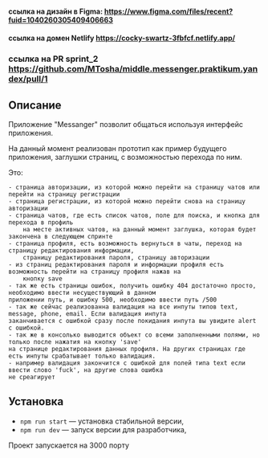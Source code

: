 #### ссылка на дизайн в Figma: https://www.figma.com/files/recent?fuid=1040260305409406663
#### ссылка на домен Netlify https://cocky-swartz-3fbfcf.netlify.app/

### ссылка на PR sprint_2 https://github.com/MTosha/middle.messenger.praktikum.yandex/pull/1


## Описание

Приложение "Messanger" позволит общаться используя интерфейс приложения.

На данный момент реализован прототип как пример будущего приложения, заглушки страниц, с возможностью перехода по ним.

Это: 

    - страница авторизации, из которой можно перейти на страницу чатов или перейти на страницу регистрации
    - страница регистрации, из которой можно перейти снова на страницу авторизации
    - страница чатов, где есть список чатов, поле для поиска, и кнопка для перехода в профиль
        на месте активных чатов, на данный момент заглушка, которая будет закончена в следующем спринте
    - страница профиля, есть возможность вернуться в чаты, переход на страницу редактирования информации,
        страницу редактирования пароля, страницу авторизации
    - из страниц редактирования пароля и информации профиля есть возможность перейти на страницу профиля нажав на 
        кнопку save
    - так же есть страницы ошибок, получить ошибку 404 достаточно просто, необходимо ввести несуществующий в данном
    приложении путь, и ошибку 500, необходимо ввести путь /500
    - так же сейчас реализованна валидация на все инпуты типов text, message, phone, email. Если валидация инпута 
    заканчивается с ошибкой сразу после покидания инпута вы увидите alert с ошибкой. 
    - так же в консолько выводится объект со всеми заполненными полями, но только после нажатия на кнопку 'save' 
    на странице редактирования данных профиля. На других страницах где есть инпуты срабатывает только валидация. 
    - например валидация закончится с ошибкой для полей типа text если ввести слово 'fuck', на другие слова ошибка
    не среагирует

## Установка

- `npm run start` — установка стабильной версии,
- `npm run dev` — запуск версии для разработчика,

Проект запускается на 3000 порту
